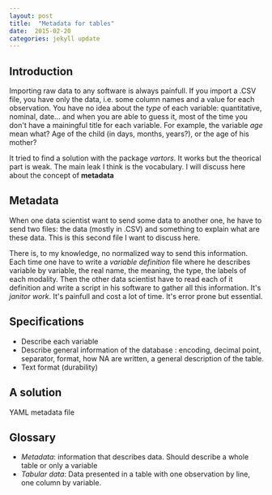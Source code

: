```yaml
---
layout: post
title:  "Metadata for tables"
date:  2015-02-20 
categories: jekyll update
---
```


## Introduction

Importing raw data to any software is always painfull. If you import a .CSV file, you have only the data, i.e. some column names and a value for each observation. You have no idea about the _type_ of each variable: quantitative, nominal, date... and when you are able to guess it, most of the time you don't have a mainingful title for each variable. For example, the variable _age_ mean what? Age of the child (in days, months, years?), or the age of his mother?

It tried to find a solution with the package _vartors_. It works but the theorical part is weak. The main leak I think is the vocabulary. I will discuss here about the concept of __metadata__

## Metadata

When one data scientist want to send some data to another one, he have to send two files: the data (mostly in .CSV) and something to explain what are these data. This is this second file I want to discuss here.

There is, to my knowledge, no normalized way to send this information. Each time one have to write a _variable definition_ file where he describes variable by variable, the real name, the meaning, the type, the labels of each modality. Then the other data scientist have to read each of it definition and write a script in his software to gather all this information. It's _janitor work_. It's painfull and cost a lot of time. It's error prone but essential.

## Specifications

- Describe each variable
- Describe general information of the database : encoding, decimal point, separator, format, how NA are written, a general description of the table.
- Text format (durability)

## A solution

YAML metadata file

## Glossary

- _Metadata_: information that describes data. Should describe a whole table or only a variable
- _Tabular data_: Data presented in a table with one observation by line, one column by variable.
